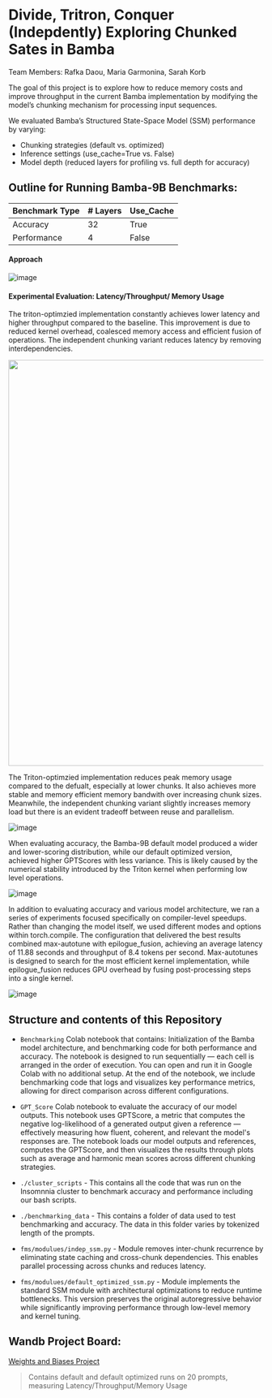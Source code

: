 # Divide, Tritron, Conquer (Indepdently) Exploring Chunked Sates in Bamba
Team Members: Rafka Daou, Maria Garmonina, Sarah Korb

The goal of this project is to explore how to reduce memory costs and improve throughput in the current Bamba implementation by modifying the model’s chunking mechanism for processing input sequences.

We evaluated Bamba’s Structured State-Space Model (SSM) performance by varying:

- Chunking strategies (default vs. optimized)
- Inference settings (use_cache=True vs. False)
- Model depth (reduced layers for profiling vs. full depth for accuracy) 

## Outline for Running Bamba-9B Benchmarks: 
| Benchmark Type | # Layers | Use_Cache |
|--------------| ---------- | ------------------ |
| Accuracy        | 32 | True |
|Performance  | 4 | False |


#### Approach
![image](https://github.com/user-attachments/assets/beedd1ca-9235-40d0-bc9a-df47f21d1cf8)

#### Experimental Evaluation: Latency/Throughput/ Memory Usage

The triton-optimzied implementation constantly achieves lower latency and higher throughput compared to the baseline. This improvement is due to reduced kernel overhead, coalesced memory access and efficient fusion of operations. The independent chunking variant reduces latency by removing interdependencies. 

<img src="assets/image_050825_0346PM.jpg" width="800"/>

The Triton-optimzied implementation reduces peak memory usage compared to the defualt, especially at lower chunks. It also achieves more stable and memory efficient memory bandwith over increasing chunk sizes. Meanwhile, the independent chunking variant slightly increases memory load but there is an evident tradeoff between reuse and parallelism.

![image](https://github.com/user-attachments/assets/53d742bf-a1d6-4d17-8d63-6199b6a2c0c4)

When evaluating accuracy, the Bamba-9B default model produced a wider and lower-scoring distribution, while our default optimized version, achieved higher GPTScores with less variance. This is likely caused by the numerical stability introduced by the Triton kernel when performing low level operations. 

![image](https://github.com/user-attachments/assets/09e4a29e-92e4-4b2b-8f89-d8bd16433d9a)

In addition to evaluating accuracy and various model architecture, we ran a series of experiments focused specifically on compiler-level speedups. Rather than changing the model itself, we used different modes and options within torch.compile. The configuration that delivered the best results combined max-autotune with epilogue_fusion, achieving an average latency of 11.88 seconds and throughput of 8.4 tokens per second. Max-autotunes is designed to search for the most efficient kernel implementation, while epilogue_fusion reduces GPU overhead by fusing post-processing steps into a single kernel. 

![image](https://github.com/user-attachments/assets/463dde6b-bdc6-49a0-acc5-e2b8afb48161)
## Structure and contents of this Repository

* `Benchmarking` Colab notebook that contains: Initialization of the Bamba model architecture, and benchmarking code for both performance and accuracy. The notebook is designed to run sequentially — each cell is arranged in the order of execution. You can open and run it in Google Colab with no additional setup. At the end of the notebook, we include benchmarking code that logs and visualizes key performance metrics, allowing for direct comparison across different configurations.

* `GPT_Score` Colab notebook to evaluate the accuracy of our model outputs. This notebook uses GPTScore, a metric that computes the negative log-likelihood of a generated output given a reference — effectively measuring how fluent, coherent, and relevant the model's responses are. The notebook loads our model outputs and references, computes the GPTScore, and then visualizes the results through plots such as average and harmonic mean scores across different chunking strategies.

* `./cluster_scripts` -  This contains all the code that was run on the Insomnnia cluster to benchmark accuracy and performance including our bash scripts.

* `./benchmarking_data` -  This contains a folder of data used to test benchmarking and accuracy. The data in this folder varies by tokenized length of the prompts.
  
* `fms/modulues/indep_ssm.py` - Module removes inter-chunk recurrence by eliminating state caching and cross-chunk dependencies. This enables parallel processing across chunks and reduces latency.

* `fms/modulues/default_optimized_ssm.py` - Module implements the standard SSM module with architectural optimizations to reduce runtime bottlenecks. This version preserves the original autoregressive behavior while significantly improving performance through low-level memory and kernel tuning. 
  
## Wandb Project Board: 
 
[Weights and Biases Project](https://wandb.ai/sbk2176-columbia-university/bamba_benchmarking_metric/workspace?nw=nwusersbk2176)

> Contains default and default optimized runs on 20 prompts, measuring Latency/Throughput/Memory Usage
  
